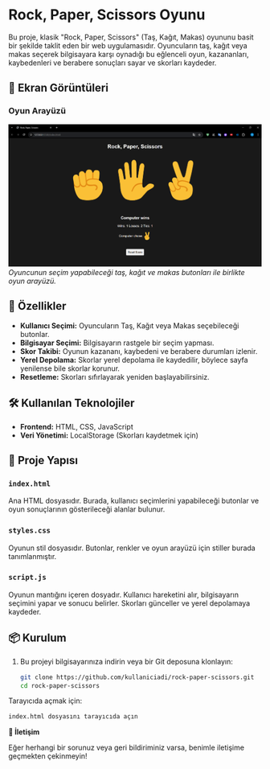 # Rock, Paper, Scissors Oyunu

Bu proje, klasik "Rock, Paper, Scissors" (Taş, Kağıt, Makas) oyununu basit bir şekilde taklit eden bir web uygulamasıdır. Oyuncuların taş, kağıt veya makas seçerek bilgisayara karşı oynadığı bu eğlenceli oyun, kazananları, kaybedenleri ve berabere sonuçları sayar ve skorları kaydeder.

## 📸 Ekran Görüntüleri

### Oyun Arayüzü
![Oyun Arayüzü](screenshots/Image.png)
*Oyuncunun seçim yapabileceği taş, kağıt ve makas butonları ile birlikte oyun arayüzü.*


## 🚀 Özellikler

- **Kullanıcı Seçimi:** Oyuncuların Taş, Kağıt veya Makas seçebileceği butonlar.
- **Bilgisayar Seçimi:** Bilgisayarın rastgele bir seçim yapması.
- **Skor Takibi:** Oyunun kazananı, kaybedeni ve berabere durumları izlenir.
- **Yerel Depolama:** Skorlar yerel depolama ile kaydedilir, böylece sayfa yenilense bile skorlar korunur.
- **Resetleme:** Skorları sıfırlayarak yeniden başlayabilirsiniz.
  
## 🛠 Kullanılan Teknolojiler

- **Frontend:** HTML, CSS, JavaScript
- **Veri Yönetimi:** LocalStorage (Skorları kaydetmek için)
  
## 📂 Proje Yapısı

### `index.html`
Ana HTML dosyasıdır. Burada, kullanıcı seçimlerini yapabileceği butonlar ve oyun sonuçlarının gösterileceği alanlar bulunur.

### `styles.css`
Oyunun stil dosyasıdır. Butonlar, renkler ve oyun arayüzü için stiller burada tanımlanmıştır.

### `script.js`
Oyunun mantığını içeren dosyadır. Kullanıcı hareketini alır, bilgisayarın seçimini yapar ve sonucu belirler. Skorları günceller ve yerel depolamaya kaydeder.

## 📦 Kurulum

1. Bu projeyi bilgisayarınıza indirin veya bir Git deposuna klonlayın:
   ```bash
   git clone https://github.com/kullaniciadi/rock-paper-scissors.git
   cd rock-paper-scissors
   
Tarayıcıda açmak için:

```sh
index.html dosyasını tarayıcıda açın
```

**📩 İletişim**

Eğer herhangi bir sorunuz veya geri bildiriminiz varsa, benimle iletişime geçmekten çekinmeyin!

